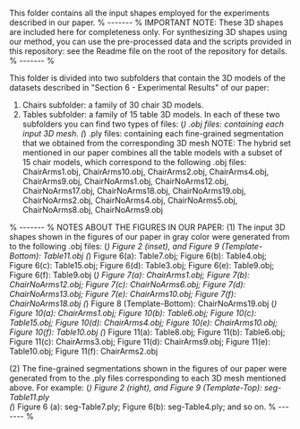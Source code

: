 This folder contains all the input shapes employed for the experiments described in our paper. 
% ------- %
IMPORTANT NOTE:
These 3D shapes are included here for completeness only. For synthesizing 3D shapes using our method, you can use the pre-processed data and the scripts provided in this repository: see the Readme file on the root of the repository for details.
% ------- %

This folder is divided into two subfolders that contain the 3D models of the datasets described in "Section 6 - Experimental Results" of our paper:
1) Chairs subfolder: a family of 30 chair 3D models.
2) Tables subfolder: a family of 15 table 3D models.
In each of these two subfolders you can find two types of files:
(*) .obj files: containing each input 3D mesh.
(*) .ply files: containing each fine-grained segmentation that we obtained from the corresponding 3D mesh
NOTE: The hybrid set mentioned in our paper combines all the table models with a subset of 15 chair models, which correspond to the following .obj files: ChairArms1.obj, ChairArms10.obj, ChairArms2.obj, ChairArms4.obj, ChairArms9.obj, ChairNoArms1.obj, ChairNoArms12.obj, ChairNoArms17.obj, ChairNoArms18.obj, ChairNoArms19.obj, ChairNoArms2.obj, ChairNoArms4.obj, ChairNoArms5.obj, ChairNoArms8.obj, ChairNoArms9.obj

% ------- %
NOTES ABOUT THE FIGURES IN OUR PAPER:
(1) The input 3D shapes shown in the figures of our paper in gray color were generated from to the following .obj files:
  (*) Figure 2 (inset), and Figure 9 (Template-Bottom): Table11.obj 
  (*) Figure 6(a): Table7.obj; Figure 6(b): Table4.obj; Figure 6(c): Table15.obj; Figure 6(d): Table3.obj; Figure 6(e): Table9.obj; Figure 6(f): Table9.obj
  (*) Figure 7(a): ChairArms1.obj; Figure 7(b): ChairNoArms12.obj; Figure 7(c): ChairNoArms6.obj; Figure 7(d): ChairNoArms13.obj; Figure 7(e): ChairArms10.obj; Figure 7(f): ChairNoArms18.obj
  (*) Figure 8 (Template-Bottom): ChairNoArms19.obj
  (*) Figure 10(a): ChairArms1.obj; Figure 10(b): Table6.obj; Figure 10(c): Table15.obj; Figure 10(d): ChairArms4.obj; Figure 10(e): ChairArms10.obj; Figure 10(f): Table10.obj
  (*) Figure 11(a): Table8.obj; Figure 11(b): Table6.obj; Figure 11(c): ChairArms3.obj; Figure 11(d): ChairArms9.obj; Figure 11(e): Table10.obj; Figure 11(f): ChairArms2.obj
  
(2) The fine-grained segmentations shown in the figures of our paper were generated from to the .ply files corresponding to each 3D mesh mentioned above. For example:
  (*) Figure 2 (right), and Figure 9 (Template-Top): seg-Table11.ply  
  (*) Figure 6 (a): seg-Table7.ply; Figure 6(b): seg-Table4.ply; and so on.
% ------- %

